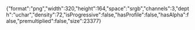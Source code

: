 {"format":"png","width":320,"height":164,"space":"srgb","channels":3,"depth":"uchar","density":72,"isProgressive":false,"hasProfile":false,"hasAlpha":false,"premultiplied":false,"size":23377}